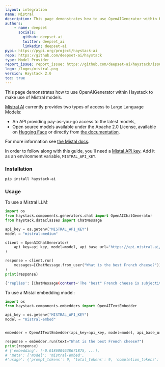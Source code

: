 ```yaml
---
layout: integration
name: Mistral
description: This page demonstrates how to use OpenAIGenerator within Haystack to make use of Mistral models.
authors:
    - name: deepset
      socials:
        github: deepset-ai
        twitter: deepset_ai
        linkedin: deepset-ai
pypi: https://pypi.org/project/haystack-ai
repo: https://github.com/deepset-ai/haystack
type: Model Provider
report_issue: report_issue: https://github.com/deepset-ai/haystack/issues
logo: /logos/mistral.png
version: Haystack 2.0
toc: true
---
```


This page demonstrates how to use OpenAIGenerator within Haystack to make use of Mistral models.

[Mistral AI](https://mistral.ai/) currently provides two types of access to Large Language Models:

- An API providing pay-as-you-go access to the latest models,
- Open source models available under the Apache 2.0 License, available on [Hugging Face](https://huggingface.co/mistralai) or directly from [the documentation](https://docs.mistral.ai/models/).

For more information see [the Mistal docs](https://docs.mistral.ai/).

In order to follow along with this guide, you'll need a [Mistal API key](https://console.mistral.ai/). Add it as an environment variable, `MISTRAL_API_KEY`.

### Installation

```bash
pip install haystack-ai
```

### Usage

To use a Mistral LLM:
```python
import os
from haystack.components.generators.chat import OpenAIChatGenerator
from haystack.dataclasses import ChatMessage

api_key = os.getenv("MISTRAL_API_KEY")
model = "mistral-medium"

client = OpenAIChatGenerator(
    api_key=api_key, model=model, api_base_url="https://api.mistral.ai/v1"
)

response = client.run(
    messages=[ChatMessage.from_user("What is the best French cheese?")]
)
print(response)
```
```bash
{'replies': [ChatMessage(content='The "best" French cheese is subjective and depends on personal taste...', role=<ChatRole.ASSISTANT: 'assistant'>, name=None, meta={'model': 'mistral-medium', 'index': 0, 'finish_reason': 'stop', 'usage': {'completion_tokens': 231, 'prompt_tokens': 16, 'total_tokens': 247}})]}
```

To use a Mistal embedding model:
```python
import os
from haystack.components.embedders import OpenAITextEmbedder

api_key = os.getenv("MISTRAL_API_KEY")
model = "mistral-embed"


embedder = OpenAITextEmbedder(api_key=api_key, model=model, api_base_url="https://api.mistral.ai/v1")

response = embedder.run(text="What is the best French cheese?")
print(response)
# {'embedding': [-0.0186004638671875, ...],
# 'meta': {'model': 'mistral-embed', 
#'usage': {'prompt_tokens': 9, 'total_tokens': 9, 'completion_tokens': 0}}}
```
